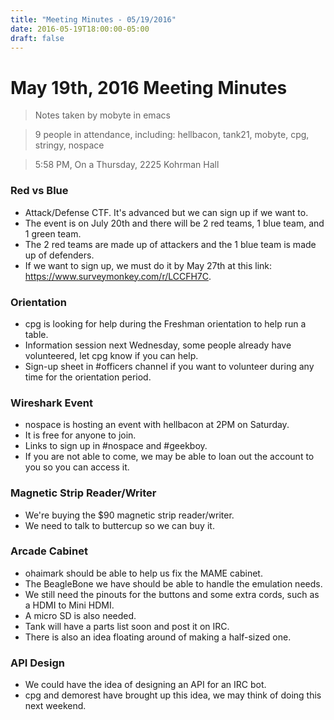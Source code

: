 ```yaml
---
title: "Meeting Minutes - 05/19/2016"
date: 2016-05-19T18:00:00-05:00
draft: false
---
```


# May 19th, 2016 Meeting Minutes
> Notes taken by mobyte in emacs

> 9 people in attendance, including: hellbacon, tank21, mobyte, cpg, stringy, nospace

> 5:58 PM, On a Thursday, 2225 Kohrman Hall

### Red vs Blue
- Attack/Defense CTF. It's advanced but we can sign up if we want to.
- The event is on July 20th and there will be 2 red teams, 1 blue team, and 1 green team.
- The 2 red teams are made up of attackers and the 1 blue team is made up of defenders.
- If we want to sign up, we must do it by May 27th at this link: https://www.surveymonkey.com/r/LCCFH7C.

### Orientation
- cpg is looking for help during the Freshman orientation to help run a table.
- Information session next Wednesday, some people already have volunteered, let cpg know if you can help.
- Sign-up sheet in #officers channel if you want to volunteer during any time for the orientation period.

### Wireshark Event
- nospace is hosting an event with hellbacon at 2PM on Saturday.
- It is free for anyone to join.
- Links to sign up in #nospace and #geekboy.
- If you are not able to come, we may be able to loan out the account to you so you can access it.

### Magnetic Strip Reader/Writer
- We're buying the $90 magnetic strip reader/writer.
- We need to talk to buttercup so we can buy it.

### Arcade Cabinet
- ohaimark should be able to help us fix the MAME cabinet.
- The BeagleBone we have should be able to handle the emulation needs.
- We still need the pinouts for the buttons and some extra cords, such as a HDMI to Mini HDMI.
- A micro SD is also needed.
- Tank will have a parts list soon and post it on IRC.
- There is also an idea floating around of making a half-sized one.

### API Design
- We could have the idea of designing an API for an IRC bot.
- cpg and demorest have brought up this idea, we may think of doing this next weekend.
